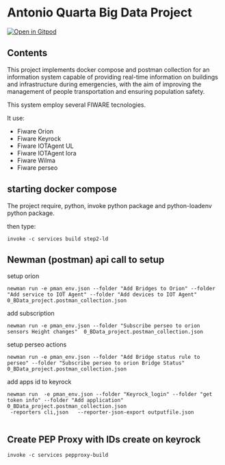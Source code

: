 # Antonio Quarta Big Data Project

[![Open in Gitpod](https://gitpod.io/button/open-in-gitpod.svg)](https://gitpod.io/#https://github.com/aquarta/bigdataproject_aq_24/tree/big_data_test)

## Contents

This project implements docker compose and postman collection
for  an information system capable of providing real-time
information on buildings and infrastructure during emergencies, with the aim of improving the
management of people transportation and ensuring population safety.

This system employ several FIWARE tecnologies.

It use:

- Fiware Orion
- Fiware Keyrock
- Fiware IOTAgent UL
- Fiware IOTAgent lora
- Fiware Wilma
- Fiware perseo

## starting docker compose

The project require, python, invoke python package and python-loadenv python package.

then type:

```
invoke -c services build step2-ld
```


## Newman (postman) api call to setup

setup orion
```
newman run -e pman_env.json --folder "Add Bridges to Orion" --folder "Add service to IOT Agent" --folder "Add devices to IOT Agent" 0_BData_project.postman_collection.json
```

add subscription
```
newman run -e pman_env.json --folder "Subscribe perseo to orion sensors Height changes"  0_BData_project.postman_collection.json
```

setup perseo actions

```
newman run -e pman_env.json --folder "Add Bridge status rule to perseo" --folder "Subscribe perseo to orion Bridge Status"  0_BData_project.postman_collection.json
```


add apps id to keyrock


```
newman run  -e pman_env.json --folder "Keyrock_login" --folder "get token info" --folder "Add application" 0_BData_project.postman_collection.json
 -reporters cli,json   --reporter-json-export outputfile.json 
 
```
## Create PEP Proxy with IDs create on keyrock


```
invoke -c services pepproxy-build
```